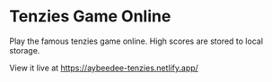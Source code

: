 # Tenzies Game Online
Play the famous tenzies game online. High scores are stored to local storage.

View it live at https://aybeedee-tenzies.netlify.app/
